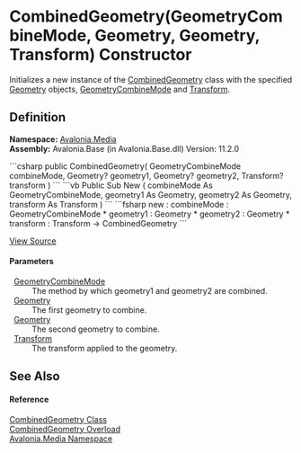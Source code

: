 # CombinedGeometry(GeometryCombineMode, Geometry, Geometry, Transform) Constructor


Initializes a new instance of the <a href="T_Avalonia_Media_CombinedGeometry">CombinedGeometry</a> class with the specified <a href="T_Avalonia_Media_Geometry">Geometry</a> objects, <a href="P_Avalonia_Media_CombinedGeometry_GeometryCombineMode">GeometryCombineMode</a> and <a href="T_Avalonia_Media_Transform">Transform</a>.



## Definition
**Namespace:** <a href="N_Avalonia_Media">Avalonia.Media</a>  
**Assembly:** Avalonia.Base (in Avalonia.Base.dll) Version: 11.2.0

<Tabs groupId="api-code-preview">
<TabItem value="csharp" label="C#">
```csharp
public CombinedGeometry(
	GeometryCombineMode combineMode,
	Geometry? geometry1,
	Geometry? geometry2,
	Transform? transform
)
```
</TabItem>
<TabItem value="vb" label="VB">
```vb
Public Sub New ( 
	combineMode As GeometryCombineMode,
	geometry1 As Geometry,
	geometry2 As Geometry,
	transform As Transform
)
```
</TabItem>
<TabItem value="fsharp" label="F#">
```fsharp
new : 
        combineMode : GeometryCombineMode * 
        geometry1 : Geometry * 
        geometry2 : Geometry * 
        transform : Transform -> CombinedGeometry
```
</TabItem>
</Tabs>



<a href="https://github.com/AvaloniaUI/Avalonia/tree/master/src/Avalonia.Base/CombinedGeometry.cs#L100" title="View the source code">View Source</a>



#### Parameters
<dl><dt>  <a href="T_Avalonia_Media_GeometryCombineMode">GeometryCombineMode</a></dt><dd>The method by which geometry1 and geometry2 are combined.</dd><dt>  <a href="T_Avalonia_Media_Geometry">Geometry</a></dt><dd>The first geometry to combine.</dd><dt>  <a href="T_Avalonia_Media_Geometry">Geometry</a></dt><dd>The second geometry to combine.</dd><dt>  <a href="T_Avalonia_Media_Transform">Transform</a></dt><dd>The transform applied to the geometry.</dd></dl>

## See Also


#### Reference
<a href="T_Avalonia_Media_CombinedGeometry">CombinedGeometry Class</a>  
<a href="Overload_Avalonia_Media_CombinedGeometry__ctor">CombinedGeometry Overload</a>  
<a href="N_Avalonia_Media">Avalonia.Media Namespace</a>  

